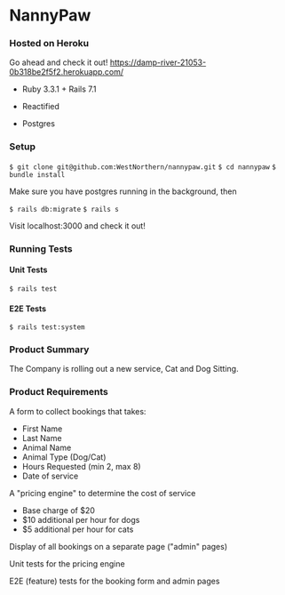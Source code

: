 # NannyPaw

### Hosted on Heroku
Go ahead and check it out!
https://damp-river-21053-0b318be2f5f2.herokuapp.com/

* Ruby 3.3.1 + Rails 7.1

* Reactified

* Postgres

### Setup
`$ git clone git@github.com:WestNorthern/nannypaw.git`
`$ cd nannypaw`
`$ bundle install`

Make sure you have postgres running in the background, then

`$ rails db:migrate`
`$ rails s`

Visit localhost:3000 and check it out!

### Running Tests
#### Unit Tests
`$ rails test`
#### E2E Tests
`$ rails test:system`

### Product Summary

The Company is rolling out a new service, Cat and Dog Sitting.

### Product Requirements

A form to collect bookings that takes:
- First Name
- Last Name
- Animal Name
- Animal Type (Dog/Cat)
- Hours Requested (min 2, max 8)
- Date of service

A "pricing engine" to determine the cost of service
- Base charge of $20
- $10 additional per hour for dogs
- $5 additional per hour for cats

Display of all bookings on a separate page ("admin" pages)

Unit tests for the pricing engine

E2E (feature) tests for the booking form and admin pages
